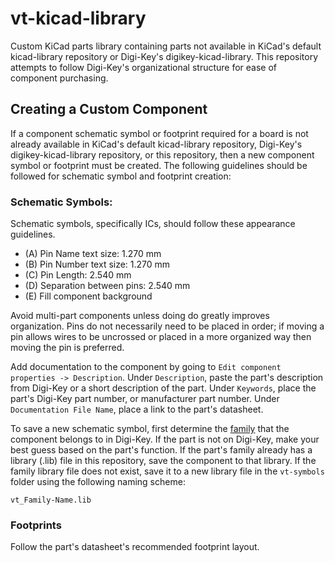 # vt-kicad-library

Custom KiCad parts library containing parts not available in KiCad's default kicad-library repository or Digi-Key's digikey-kicad-library. This repository attempts to follow Digi-Key's organizational structure for ease of component purchasing.

## Creating a Custom Component

If a component schematic symbol or footprint required for a board is not already available in KiCad's default kicad-library repository, Digi-Key's digikey-kicad-library repository, or this repository, then a new component symbol or footprint must be created. The following guidelines should be followed for schematic symbol and footprint creation:

### Schematic Symbols:

Schematic symbols, specifically ICs, should follow these appearance guidelines.

- (A) Pin Name text size: 1.270 mm
- (B) Pin Number text size: 1.270 mm
- (C) Pin Length: 2.540 mm
- (D) Separation between pins: 2.540 mm
- (E) Fill component background

Avoid multi-part components unless doing do greatly improves organization. Pins do not necessarily need to be placed in order; if moving a pin allows wires to be uncrossed or placed in a more organized way then moving the pin is preferred.

Add documentation to the component by going to `Edit component properties -> Description`. Under `Description`, paste the part's description from Digi-Key or a short description of the part. Under `Keywords`, place the part's Digi-Key part number, or manufacturer part number. Under `Documentation File Name`, place a link to the part's datasheet.

To save a new schematic symbol, first determine the [family](http://www.eewiki.net/display/Resources/Become+a+Digi-Key+Master#BecomeaDigi-KeyMaster-Digi-KeyTerminology) that the component belongs to in Digi-Key. If the part is not on Digi-Key, make your best guess based on the part's function. If the part's family already has a library (.lib) file in this repository, save the component to that library. If the family library file does not exist, save it to a new library file in the `vt-symbols` folder using the following naming scheme:

`vt_Family-Name.lib`

### Footprints

Follow the part's datasheet's recommended footprint layout.  
